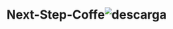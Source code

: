 # Next-Step-Coffe![descarga](https://user-images.githubusercontent.com/76132974/151412342-865b1969-e4f0-4703-8a98-4557cd72867d.png)
